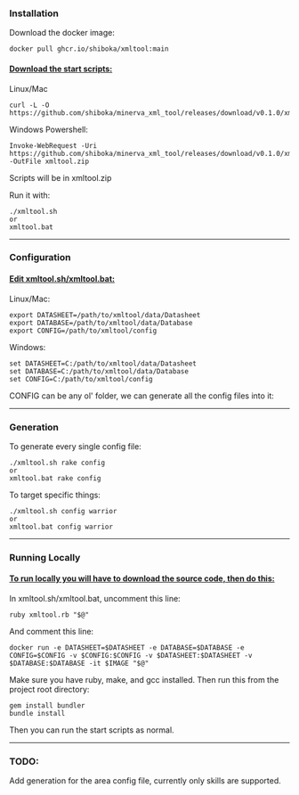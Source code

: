 
### Installation

Download the docker image:

```
docker pull ghcr.io/shiboka/xmltool:main
```

#### <u>Download the start scripts:</u>

Linux/Mac

```
curl -L -O https://github.com/shiboka/minerva_xml_tool/releases/download/v0.1.0/xmltool.zip
```

Windows Powershell:

```
Invoke-WebRequest -Uri https://github.com/shiboka/minerva_xml_tool/releases/download/v0.1.0/xmltool.zip -OutFile xmltool.zip
```

Scripts will be in xmltool.zip

Run it with:

```
./xmltool.sh
or
xmltool.bat
```

---

### Configuration

#### <u>Edit xmltool.sh/xmltool.bat:</u>

Linux/Mac:
```
export DATASHEET=/path/to/xmltool/data/Datasheet
export DATABASE=/path/to/xmltool/data/Database
export CONFIG=/path/to/xmltool/config
```

Windows:
```
set DATASHEET=C:/path/to/xmltool/data/Datasheet
set DATABASE=C:/path/to/xmltool/data/Database
set CONFIG=C:/path/to/xmltool/config
```

CONFIG can be any ol' folder, we can generate all the config files into it:

---

### Generation

To generate every single config file:

```
./xmltool.sh rake config
or
xmltool.bat rake config
```

To target specific things:

```
./xmltool.sh config warrior
or
xmltool.bat config warrior
```

---

### Running Locally

#### <u>To run locally you will have to download the source code, then do this:</u>

In xmltool.sh/xmltool.bat, uncomment this line:
```
ruby xmltool.rb "$@"
```

And comment this line:
```
docker run -e DATASHEET=$DATASHEET -e DATABASE=$DATABASE -e CONFIG=$CONFIG -v $CONFIG:$CONFIG -v $DATASHEET:$DATASHEET -v $DATABASE:$DATABASE -it $IMAGE "$@"
```

Make sure you have ruby, make, and gcc installed. Then run this from the project root directory:

```
gem install bundler
bundle install
```

Then you can run the start scripts as normal.

---

### TODO:

Add generation for the area config file, currently only skills are supported.